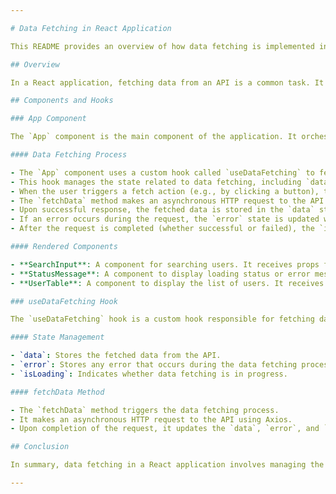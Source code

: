 ```yaml
---

# Data Fetching in React Application

This README provides an overview of how data fetching is implemented in a React application using custom hooks and components.

## Overview

In a React application, fetching data from an API is a common task. It involves making asynchronous HTTP requests to retrieve data, which is then used to update the UI. In this example, we'll discuss how data fetching is implemented in a React application using custom hooks and components.

## Components and Hooks

### App Component

The `App` component is the main component of the application. It orchestrates the data fetching process and renders child components based on the fetched data and loading status.

#### Data Fetching Process

- The `App` component uses a custom hook called `useDataFetching` to fetch data from an API.
- This hook manages the state related to data fetching, including `data`, `error`, and `isLoading`.
- When the user triggers a fetch action (e.g., by clicking a button), the `fetchData` method provided by the hook is called.
- The `fetchData` method makes an asynchronous HTTP request to the API using Axios.
- Upon successful response, the fetched data is stored in the `data` state.
- If an error occurs during the request, the `error` state is updated with the error message.
- After the request is completed (whether successful or failed), the `isLoading` state is updated accordingly.

#### Rendered Components

- **SearchInput**: A component for searching users. It receives props for value, onChange, isLoading, and onClick.
- **StatusMessage**: A component to display loading status or error messages. It receives props for isLoading, error, and dataLength.
- **UserTable**: A component to display the list of users. It receives props for the filtered data.

### useDataFetching Hook

The `useDataFetching` hook is a custom hook responsible for fetching data from an API. It encapsulates the logic for data fetching and manages the related state.

#### State Management

- `data`: Stores the fetched data from the API.
- `error`: Stores any error that occurs during the data fetching process.
- `isLoading`: Indicates whether data fetching is in progress.

#### fetchData Method

- The `fetchData` method triggers the data fetching process.
- It makes an asynchronous HTTP request to the API using Axios.
- Upon completion of the request, it updates the `data`, `error`, and `isLoading` states accordingly.

## Conclusion

In summary, data fetching in a React application involves managing the state related to data fetching using custom hooks and rendering UI components based on the fetched data and loading status. By encapsulating the data fetching logic in custom hooks, we can create reusable and modular code that enhances the maintainability and scalability of the application.

---
```


